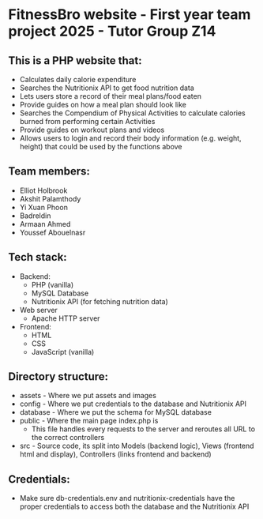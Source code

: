 # FitnessBro website - First year team project 2025 - Tutor Group Z14

## This is a PHP website that:
- Calculates daily calorie expenditure
- Searches the Nutritionix API to get food nutrition data
- Lets users store a record of their meal plans/food eaten
- Provide guides on how a meal plan should look like
- Searches the Compendium of Physical Activities to calculate calories burned from performing certain Activities
- Provide guides on workout plans and videos
- Allows users to login and record their body information (e.g. weight, height) that could be used by the functions above

## Team members:
- Elliot Holbrook
- Akshit Palamthody
- Yi Xuan Phoon
- Badreldin
- Armaan Ahmed
- Youssef Abouelnasr

## Tech stack:
- Backend:
    - PHP (vanilla)
    - MySQL Database
    - Nutritionix API (for fetching nutrition data)
- Web server
    - Apache HTTP server
- Frontend:
    - HTML
    - CSS
    - JavaScript (vanilla)

## Directory structure:
- assets - Where we put assets and images
- config - Where we put credentials to the database and Nutritionix API
- database - Where we put the schema for MySQL database
- public - Where the main page index.php is
    - This file handles every requests to the server and reroutes all URL to the correct controllers
- src - Source code, its split into Models (backend logic), Views (frontend html and display), Controllers (links frontend and backend)

## Credentials:
- Make sure db-credentials.env and nutritionix-credentials have the proper credentials to access both the database and the Nutritionix API
